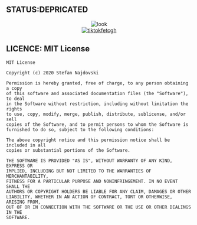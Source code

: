  ## STATUS:DEPRICATED
<p align="center">
<img src="https://i.imgur.com/u1CGx3t.png" alt="look">
<br/>
<a href="https://github.com/snajdovski/TikTokFetch-No-Watermark/releases/download/1.1/app-noAds-release-TikFetch.apk" rel="nofollow"><img alt="tiktokfetcgh" src="https://camo.envatousercontent.com/f2ae00980877ebfa89e64fb12a9e226989488345/68747470733a2f2f692e696d6775722e636f6d2f576968435043652e706e67"></a>
</p>

## LICENCE: MIT License
```
MIT License

Copyright (c) 2020 Stefan Najdovski

Permission is hereby granted, free of charge, to any person obtaining a copy
of this software and associated documentation files (the "Software"), to deal
in the Software without restriction, including without limitation the rights
to use, copy, modify, merge, publish, distribute, sublicense, and/or sell
copies of the Software, and to permit persons to whom the Software is
furnished to do so, subject to the following conditions:

The above copyright notice and this permission notice shall be included in all
copies or substantial portions of the Software.

THE SOFTWARE IS PROVIDED "AS IS", WITHOUT WARRANTY OF ANY KIND, EXPRESS OR
IMPLIED, INCLUDING BUT NOT LIMITED TO THE WARRANTIES OF MERCHANTABILITY,
FITNESS FOR A PARTICULAR PURPOSE AND NONINFRINGEMENT. IN NO EVENT SHALL THE
AUTHORS OR COPYRIGHT HOLDERS BE LIABLE FOR ANY CLAIM, DAMAGES OR OTHER
LIABILITY, WHETHER IN AN ACTION OF CONTRACT, TORT OR OTHERWISE, ARISING FROM,
OUT OF OR IN CONNECTION WITH THE SOFTWARE OR THE USE OR OTHER DEALINGS IN THE
SOFTWARE.
```
